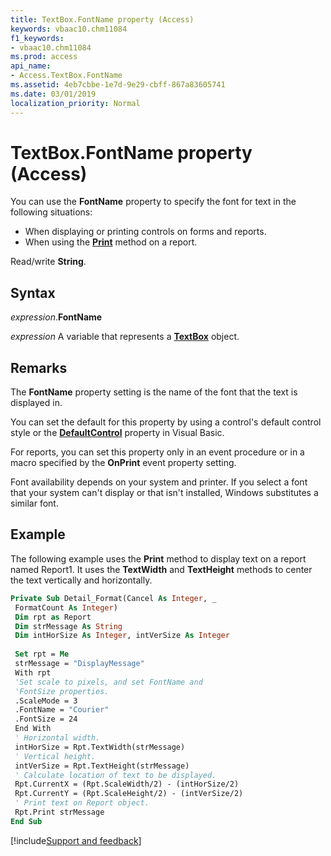 ```yaml
---
title: TextBox.FontName property (Access)
keywords: vbaac10.chm11084
f1_keywords:
- vbaac10.chm11084
ms.prod: access
api_name:
- Access.TextBox.FontName
ms.assetid: 4eb7cbbe-1e7d-9e29-cbff-867a83605741
ms.date: 03/01/2019
localization_priority: Normal
---
```



# TextBox.FontName property (Access)

You can use the **FontName** property to specify the font for text in the following situations:

- When displaying or printing controls on forms and reports.  
- When using the **[Print](Access.Report.Print.md)** method on a report.
    
Read/write **String**.


## Syntax

_expression_.**FontName**

_expression_ A variable that represents a **[TextBox](Access.TextBox.md)** object.

## Remarks

The **FontName** property setting is the name of the font that the text is displayed in.

You can set the default for this property by using a control's default control style or the **[DefaultControl](access.form.defaultcontrol.md)** property in Visual Basic.

For reports, you can set this property only in an event procedure or in a macro specified by the **OnPrint** event property setting.

Font availability depends on your system and printer. If you select a font that your system can't display or that isn't installed, Windows substitutes a similar font.


## Example

The following example uses the **Print** method to display text on a report named Report1. It uses the **TextWidth** and **TextHeight** methods to center the text vertically and horizontally.


```vb
Private Sub Detail_Format(Cancel As Integer, _ 
 FormatCount As Integer) 
 Dim rpt as Report 
 Dim strMessage As String 
 Dim intHorSize As Integer, intVerSize As Integer 
 
 Set rpt = Me 
 strMessage = "DisplayMessage" 
 With rpt 
 'Set scale to pixels, and set FontName and 
 'FontSize properties. 
 .ScaleMode = 3 
 .FontName = "Courier" 
 .FontSize = 24 
 End With 
 ' Horizontal width. 
 intHorSize = Rpt.TextWidth(strMessage) 
 ' Vertical height. 
 intVerSize = Rpt.TextHeight(strMessage) 
 ' Calculate location of text to be displayed. 
 Rpt.CurrentX = (Rpt.ScaleWidth/2) - (intHorSize/2) 
 Rpt.CurrentY = (Rpt.ScaleHeight/2) - (intVerSize/2) 
 ' Print text on Report object. 
 Rpt.Print strMessage 
End Sub
```


[!include[Support and feedback](~/includes/feedback-boilerplate.md)]